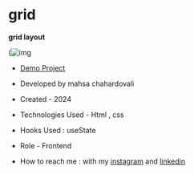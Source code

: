 # grid

**grid layout**

(![img](https://github.com/user-attachments/assets/84806876-487d-4fb3-b053-4be4c0304120)




- [Demo Project](https://mahsa-chahardovali.github.io/grid/)

- Developed by mahsa chahardovali

- Created - 2024

- Technologies Used - Html , css 

- Hooks Used : useState 

- Role - Frontend

- How to reach me : with my [instagram](https://www.instagram.com/mahsa.developer) and [linkedin](https://www.linkedin.com/in/mahsa-chahardovali)
